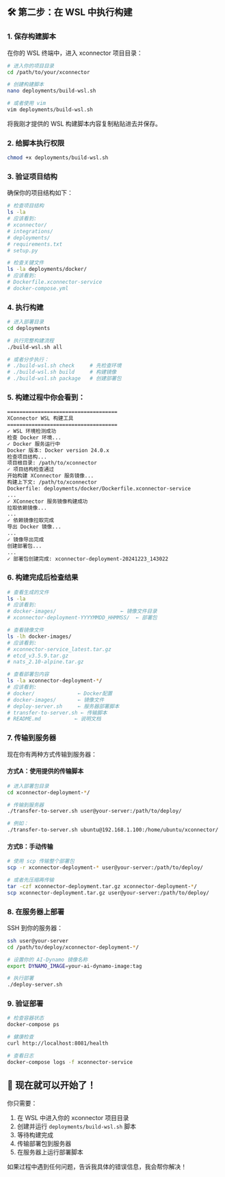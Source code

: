 ## 🛠️ **第二步：在 WSL 中执行构建**

### 1. 保存构建脚本

在你的 WSL 终端中，进入 xconnector 项目目录：

```bash
# 进入你的项目目录
cd /path/to/your/xconnector

# 创建构建脚本
nano deployments/build-wsl.sh

# 或者使用 vim
vim deployments/build-wsl.sh
```

将我刚才提供的 WSL 构建脚本内容复制粘贴进去并保存。

### 2. 给脚本执行权限

```bash
chmod +x deployments/build-wsl.sh
```

### 3. 验证项目结构

确保你的项目结构如下：

```bash
# 检查项目结构
ls -la
# 应该看到:
# xconnector/
# integrations/  
# deployments/
# requirements.txt
# setup.py

# 检查关键文件
ls -la deployments/docker/
# 应该看到:
# Dockerfile.xconnector-service
# docker-compose.yml
```

### 4. 执行构建

```bash
# 进入部署目录
cd deployments

# 执行完整构建流程
./build-wsl.sh all

# 或者分步执行：
# ./build-wsl.sh check     # 先检查环境
# ./build-wsl.sh build     # 构建镜像
# ./build-wsl.sh package   # 创建部署包
```

### 5. 构建过程中你会看到：

```bash
====================================
XConnector WSL 构建工具
====================================
✓ WSL 环境检测成功
检查 Docker 环境...
✓ Docker 服务运行中
Docker 版本: Docker version 24.0.x
检查项目结构...
项目根目录: /path/to/xconnector
✓ 项目结构检查通过
开始构建 XConnector 服务镜像...
构建上下文: /path/to/xconnector
Dockerfile: deployments/docker/Dockerfile.xconnector-service
...
✓ XConnector 服务镜像构建成功
拉取依赖镜像...
...
✓ 依赖镜像拉取完成
导出 Docker 镜像...
...
✓ 镜像导出完成
创建部署包...
...
✓ 部署包创建完成: xconnector-deployment-20241223_143022
```

### 6. 构建完成后检查结果

```bash
# 查看生成的文件
ls -la
# 应该看到:
# docker-images/                     ← 镜像文件目录
# xconnector-deployment-YYYYMMDD_HHMMSS/  ← 部署包

# 查看镜像文件
ls -lh docker-images/
# 应该看到:
# xconnector-service_latest.tar.gz
# etcd_v3.5.9.tar.gz  
# nats_2.10-alpine.tar.gz

# 查看部署包内容
ls -la xconnector-deployment-*/
# 应该看到:
# docker/              ← Docker配置
# docker-images/       ← 镜像文件
# deploy-server.sh     ← 服务器部署脚本
# transfer-to-server.sh ← 传输脚本
# README.md           ← 说明文档
```

### 7. 传输到服务器

现在你有两种方式传输到服务器：

#### 方式A：使用提供的传输脚本
```bash
# 进入部署包目录
cd xconnector-deployment-*/

# 传输到服务器
./transfer-to-server.sh user@your-server:/path/to/deploy/

# 例如：
./transfer-to-server.sh ubuntu@192.168.1.100:/home/ubuntu/xconnector/
```

#### 方式B：手动传输
```bash
# 使用 scp 传输整个部署包
scp -r xconnector-deployment-* user@your-server:/path/to/deploy/

# 或者先压缩再传输
tar -czf xconnector-deployment.tar.gz xconnector-deployment-*/
scp xconnector-deployment.tar.gz user@your-server:/path/to/deploy/
```

### 8. 在服务器上部署

SSH 到你的服务器：

```bash
ssh user@your-server
cd /path/to/deploy/xconnector-deployment-*/

# 设置你的 AI-Dynamo 镜像名称
export DYNAMO_IMAGE=your-ai-dynamo-image:tag

# 执行部署
./deploy-server.sh
```

### 9. 验证部署

```bash
# 检查容器状态
docker-compose ps

# 健康检查
curl http://localhost:8081/health

# 查看日志
docker-compose logs -f xconnector-service
```

## 🎯 **现在就可以开始了！**

你只需要：

1. 在 WSL 中进入你的 xconnector 项目目录
2. 创建并运行 `deployments/build-wsl.sh` 脚本
3. 等待构建完成
4. 传输部署包到服务器
5. 在服务器上运行部署脚本

如果过程中遇到任何问题，告诉我具体的错误信息，我会帮你解决！